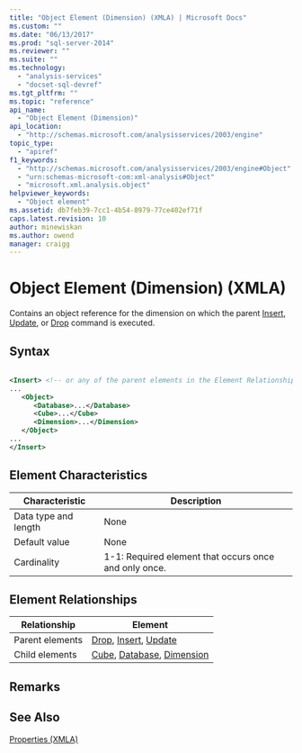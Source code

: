 ```yaml
---
title: "Object Element (Dimension) (XMLA) | Microsoft Docs"
ms.custom: ""
ms.date: "06/13/2017"
ms.prod: "sql-server-2014"
ms.reviewer: ""
ms.suite: ""
ms.technology: 
  - "analysis-services"
  - "docset-sql-devref"
ms.tgt_pltfrm: ""
ms.topic: "reference"
api_name: 
  - "Object Element (Dimension)"
api_location: 
  - "http://schemas.microsoft.com/analysisservices/2003/engine"
topic_type: 
  - "apiref"
f1_keywords: 
  - "http://schemas.microsoft.com/analysisservices/2003/engine#Object"
  - "urn:schemas-microsoft-com:xml-analysis#Object"
  - "microsoft.xml.analysis.object"
helpviewer_keywords: 
  - "Object element"
ms.assetid: db7feb39-7cc1-4b54-8979-77ce402ef71f
caps.latest.revision: 10
author: minewiskan
ms.author: owend
manager: craigg
---
```

# Object Element (Dimension) (XMLA)
  Contains an object reference for the dimension on which the parent [Insert](../xml-elements-commands/insert-element-xmla.md), [Update](../xml-elements-commands/update-element-xmla.md), or [Drop](../xml-elements-commands/drop-element-xmla.md) command is executed.  
  
## Syntax  
  
```xml  
  
<Insert> <!-- or any of the parent elements in the Element Relationships table -->  
...  
   <Object>  
      <Database>...</Database>  
      <Cube>...</Cube>  
      <Dimension>...</Dimension>  
   </Object>  
...  
</Insert>  
```  
  
## Element Characteristics  
  
|Characteristic|Description|  
|--------------------|-----------------|  
|Data type and length|None|  
|Default value|None|  
|Cardinality|1-1: Required element that occurs once and only once.|  
  
## Element Relationships  
  
|Relationship|Element|  
|------------------|-------------|  
|Parent elements|[Drop](../xml-elements-commands/drop-element-xmla.md), [Insert](../xml-elements-commands/insert-element-xmla.md), [Update](../xml-elements-commands/update-element-xmla.md)|  
|Child elements|[Cube](cube-element-xmla.md), [Database](database-element-xmla.md), [Dimension](dimension-element-xmla.md)|  
  
## Remarks  
  
## See Also  
 [Properties &#40;XMLA&#41;](xml-elements-properties.md)  
  
  
